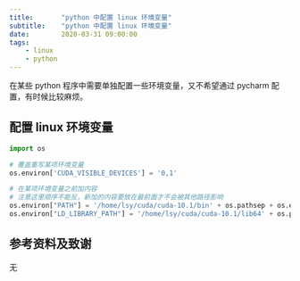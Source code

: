```yaml
---
title:       "python 中配置 linux 环境变量"
subtitle:    "python 中配置 linux 环境变量"
date:        2020-03-31 09:00:00
tags:
    - linux
    - python
---
```




在某些 python 程序中需要单独配置一些环境变量，又不希望通过 pycharm 配置，有时候比较麻烦。



## 配置 linux 环境变量

```python
import os

# 覆盖重写某项环境变量
os.environ['CUDA_VISIBLE_DEVICES'] = '0,1'

# 在某项环境变量之前加内容
# 注意这里顺序不能反，新加的内容要放在最前面才不会被其他路径影响
os.environ["PATH"] = '/home/lsy/cuda/cuda-10.1/bin' + os.pathsep + os.environ["PATH"]
os.environ["LD_LIBRARY_PATH"] = '/home/lsy/cuda/cuda-10.1/lib64' + os.pathsep + os.environ["LD_LIBRARY_PATH"]
```





## 参考资料及致谢

无

